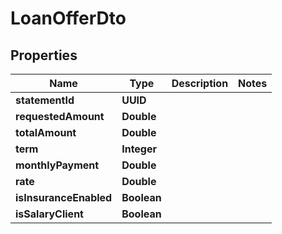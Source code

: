 

# LoanOfferDto


## Properties

| Name | Type | Description | Notes |
|------------ | ------------- | ------------- | -------------|
|**statementId** | **UUID** |  |  |
|**requestedAmount** | **Double** |  |  |
|**totalAmount** | **Double** |  |  |
|**term** | **Integer** |  |  |
|**monthlyPayment** | **Double** |  |  |
|**rate** | **Double** |  |  |
|**isInsuranceEnabled** | **Boolean** |  |  |
|**isSalaryClient** | **Boolean** |  |  |



